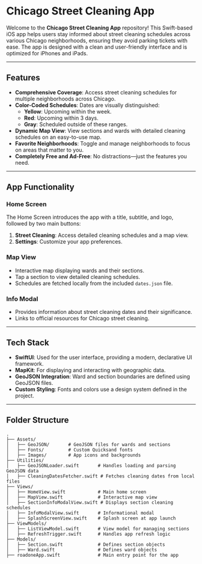 # Chicago Street Cleaning App

Welcome to the **Chicago Street Cleaning App** repository! This Swift-based iOS app helps users stay informed about street cleaning schedules across various Chicago neighborhoods, ensuring they avoid parking tickets with ease. The app is designed with a clean and user-friendly interface and is optimized for iPhones and iPads.

---

## Features

- **Comprehensive Coverage**: Access street cleaning schedules for multiple neighborhoods across Chicago.
- **Color-Coded Schedules**: Dates are visually distinguished:
  - **Yellow**: Upcoming within the week.
  - **Red**: Upcoming within 3 days.
  - **Gray**: Scheduled outside of these ranges.
- **Dynamic Map View**: View sections and wards with detailed cleaning schedules on an easy-to-use map.
- **Favorite Neighborhoods**: Toggle and manage neighborhoods to focus on areas that matter to you.
- **Completely Free and Ad-Free**: No distractions—just the features you need.

---

## App Functionality

### Home Screen
The Home Screen introduces the app with a title, subtitle, and logo, followed by two main buttons:
1. **Street Cleaning**: Access detailed cleaning schedules and a map view.
2. **Settings**: Customize your app preferences.

### Map View
- Interactive map displaying wards and their sections.
- Tap a section to view detailed cleaning schedules.
- Schedules are fetched locally from the included `dates.json` file.

### Info Modal
- Provides information about street cleaning dates and their significance.
- Links to official resources for Chicago street cleaning.

---

## Tech Stack

- **SwiftUI**: Used for the user interface, providing a modern, declarative UI framework.
- **MapKit**: For displaying and interacting with geographic data.
- **GeoJSON Integration**: Ward and section boundaries are defined using GeoJSON files.
- **Custom Styling**: Fonts and colors use a design system defined in the project.

---

## Folder Structure

```plaintext
.
├── Assets/
│   ├── GeoJSON/       # GeoJSON files for wards and sections
│   ├── Fonts/         # Custom Quicksand fonts
│   ├── Images/        # App icons and backgrounds
├── Utilities/
│   ├── GeoJSONLoader.swift       # Handles loading and parsing GeoJSON data
│   ├── CleaningDatesFetcher.swift # Fetches cleaning dates from local files
├── Views/
│   ├── HomeView.swift            # Main home screen
│   ├── MapView.swift             # Interactive map view
│   ├── SectionInfoModalView.swift # Displays section cleaning schedules
│   ├── InfoModalView.swift       # Informational modal
│   ├── SplashScreenView.swift    # Splash screen at app launch
├── ViewModels/
│   ├── ListViewModel.swift       # View model for managing sections
│   ├── RefreshTrigger.swift      # Handles app refresh logic
├── Models/
│   ├── Section.swift             # Defines section objects
│   ├── Ward.swift                # Defines ward objects
├── roadoneApp.swift              # Main entry point for the app
